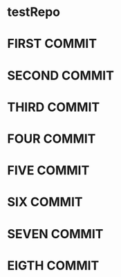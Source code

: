 # testRepo
# FIRST COMMIT
# SECOND COMMIT
# THIRD COMMIT
# FOUR COMMIT
# FIVE COMMIT
# SIX COMMIT
# SEVEN COMMIT
# EIGTH COMMIT
